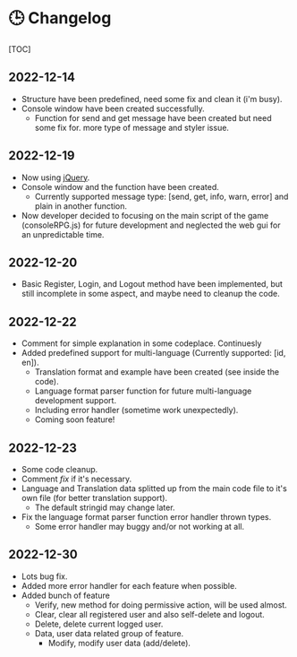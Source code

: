 # 🕒 Changelog

[TOC]

## 2022-12-14

- Structure have been predefined, need some fix and clean it (i'm busy).
- Console window have been created successfully.
  - Function for send and get message have been created but need some fix for. more type of message and styler issue.

## 2022-12-19

- Now using [jQuery](https://jquery.com/).
- Console window and the function have been created.
  - Currently supported message type: [send, get, info, warn, error] and plain in another function.
- Now developer decided to focusing on the main script of the game (consoleRPG.js) for future development and neglected the web gui for an unpredictable time.

## 2022-12-20

- Basic Register, Login, and Logout method have been implemented, but still incomplete in some aspect, and maybe need to cleanup the code.

## 2022-12-22

- Comment for simple explanation in some codeplace. Continuesly
- Added predefined support for multi-language (Currently supported: [id, en]).
  - Translation format and example have been created (see inside the code).
  - Language format parser function for future multi-language development support.
  - Including error handler (sometime work unexpectedly).
  - Coming soon feature!

## 2022-12-23

- Some code cleanup.
- Comment *fix* if it's necessary.
- Language and Translation data splitted up from the main code file to it's own file (for better translation support).
  - The default stringid may change later.
- Fix the language format parser function error handler thrown types.
  - Some error handler may buggy and/or not working at all.

## 2022-12-30

- Lots bug fix.
- Added more error handler for each feature when possible.
- Added bunch of feature
  - Verify, new method for doing permissive action, will be used almost.
  - Clear, clear all registered user and also self-delete and logout.
  - Delete, delete current logged user.
  - Data, user data related group of feature.
    - Modify, modify user data (add/delete).
